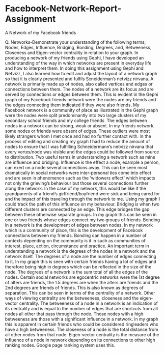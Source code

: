 Facebook-Network-Report-Assignment
==================================

A Network of my Facebook friends

Q. Networks-Demonstrate your understanding of the following terms; Nodes, Edges, Influence, Bridging, Bonding, Degrees, and, Betweeness, Closeness and Eigen-vector centrality in relation to your graph.
	In producing a network of my friends using Gephi, I have developed an understanding of the way in which networks are present in everyday life and how to interpret them. In doing this assignment using Gephi and Netvizz, I also learned how to edit and adjust the layout of a network graph so that it is clearly presented and fulfils Scneiderman’s netvizz nirvana.
A network is primarily made up of nodes, also called vertices and edges or connections between them. The nodes of a network are its focus and are served by connections or edges between them. This is evident in the Gephi graph of my Facebook friends network were the nodes are my friends and the edges connecting them indicated if they were also friends. My Facebook network is a community of place as illustrated in the Gephi graph were the nodes were split predominantly into two large clusters of my secondary school friends and my college friends. The edges between nodes in a network can be strong, weak or absent. In my friends network, some nodes or friends were absent of edges. These outliers were most likely strangers whom I met once and had no further contact with. In the process of editing and creating my graph I had to reduce the amount of nodes to ensure that I was fulfilling Schneidermann’s netvizz nirvana that every vertex/node was visible and the edges could be followed from source to distribution.
Two useful terms in understanding a network such as mine are influence and bridging. Influence is the effect a node, example a person, can exert on a node several connections away. This can be seen most dramatically in social networks were inter-personal ties come into effect and are seen in phenomenon such as the ‘widowers effect’ which impacts not only the grieving’s behaviour but those several connections further along the network. In the case of my network, this would be like if the grandparents of a friend’s girlfriend/boyfriend were sick and being cared for and the impact of this traveling through the network to me. Using my graph I could track the path of this influence on my behaviour. Bridging is when two different clusters are connected by an edge. This edge bridges the gap between these otherwise separate groups. In my graph this can be seen in one or two friends whose edges connect my two groups of friends.
Bonding in a network is the development of edges between nodes. In my network which is a community of place, this is the development of Facebook connections between my friends. Bonding can happen in a number of contexts depending on the community is it in such as communities of interest, place, action, circumstance and practice. An important term in understanding a network is the degrees of the nodes in a network and the network itself. The degrees of a node are the number of edges connecting to it. In my graph this is seen with certain friends having a lot of edges and therefore being high in degrees which can be reflected in the size of the node. The degrees of a network is the sum total of all the edges of the nodes. Certain social networks are egocentric networks were the 1st degree of alters are friends, the 1.5 degrees are when the alters are friends and the 2nd degrees are friends of friends. This is also known as degrees of separation. This can be seen in terms of the centrality of a network. 
Other ways of viewing centrality are the betweeness, closeness and the eigen-vector centrality. The betweeness of a node in a network is an indication of its centrality and is equal to the number of edges that are shortcuts from all nodes all other that pass through the node. Those nodes with a high betweeness are those with a significant influence in a network. In my graph this is apparent in certain friends who could be considered ringleaders who have a high betweeness. The closeness of a node is the total distance from all other nodes from that node. Eigen-vector centrality is the measure of the influence of a node in network depending on its connections to other high ranking nodes. Google page ranking system uses                                                                                                                                                                                                                                                                                                                                                                                                                                             this.
